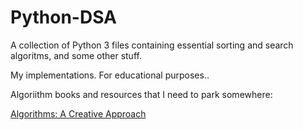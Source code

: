 # Python-DSA

A collection of Python 3 files containing essential sorting and search algoritms, and some other stuff.

My implementations. For educational purposes..

Algoriithm books and resources that I need to park somewhere:

<a href="https://doc.lagout.org/science/0_Computer%20Science/2_Algorithms/Introduction%20to%20Algorithms_%20A%20Creative%20Approach%20%5BManber%201989-01-11%5D.pdf"> Algorithms: A Creative Approach </a>
